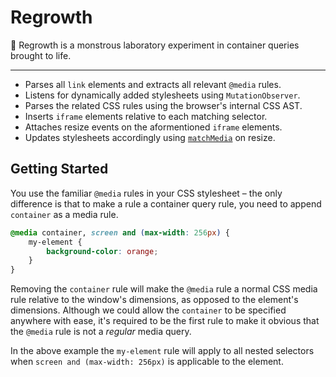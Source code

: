 # Regrowth

🔬 Regrowth is a monstrous laboratory experiment in container queries brought to life.

---

<!-- * Parses all `link` elements and their defined `@import`s. -->
* Parses all `link` elements and extracts all relevant `@media` rules.
* Listens for dynamically added stylesheets using `MutationObserver`.
* Parses the related CSS rules using the browser's internal CSS AST.
* Inserts `iframe` elements relative to each matching selector.
* Attaches resize events on the aformentioned `iframe` elements.
* Updates stylesheets accordingly using [`matchMedia`](https://developer.mozilla.org/en-US/docs/Web/API/Window/matchMedia) on resize.

## Getting Started

You use the familiar `@media` rules in your CSS stylesheet &ndash; the only difference is that to make a rule a container query rule, you need to append `container` as a media rule.

```css
@media container, screen and (max-width: 256px) {
    my-element {
        background-color: orange;
    }
}
```

Removing the `container` rule will make the `@media` rule a normal CSS media rule relative to the window's dimensions, as opposed to the element's dimensions. Although we could allow the `container` to be specified anywhere with ease, it's required to be the first rule to make it obvious that the `@media` rule is not a *regular* media query.

In the above example the `my-element` rule will apply to all nested selectors when `screen and (max-width: 256px)` is applicable to the element.
